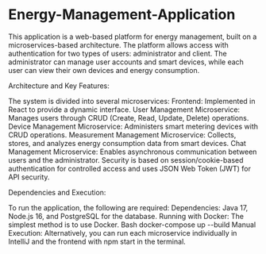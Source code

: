 # Energy-Management-Application
This application is a web-based platform for energy management, built on a microservices-based architecture. The platform allows access with authentication for two types of users: administrator and client. The administrator can manage user accounts and smart devices, while each user can view their own devices and energy consumption.

Architecture and Key Features:

The system is divided into several microservices:
Frontend: Implemented in React to provide a dynamic interface.
User Management Microservice: Manages users through CRUD (Create, Read, Update, Delete) operations.
Device Management Microservice: Administers smart metering devices with CRUD operations.
Measurement Management Microservice: Collects, stores, and analyzes energy consumption data from smart devices.
Chat Management Microservice: Enables asynchronous communication between users and the administrator.
Security is based on session/cookie-based authentication for controlled access and uses JSON Web Token (JWT) for API security.


Dependencies and Execution:

To run the application, the following are required:
Dependencies: Java 17, Node.js 16, and PostgreSQL for the database.
Running with Docker: The simplest method is to use Docker.
Bash
docker-compose up --build
Manual Execution: Alternatively, you can run each microservice individually in IntelliJ and the frontend with npm start in the terminal.
